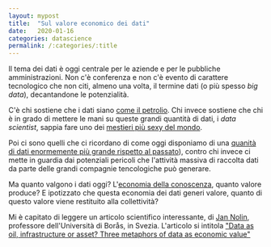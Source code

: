 ```yaml
---
layout: mypost
title:  "Sul valore economico dei dati"
date:   2020-01-16
categories: datascience
permalink: /:categories/:title
---
```


Il tema dei dati è oggi centrale per le aziende e per le pubbliche amministrazioni. Non c'è conferenza e non c'è evento di carattere tecnologico che non citi, almeno una volta, il termine dati (o più spesso _big data_), decantandone le potenzialità.

C'è chi sostiene che i dati siano [come il petrolio][WiredLink]. Chi invece sostiene che chi è in grado di mettere le mani su queste grandi quantità di dati, i _data scientist_, sappia fare uno dei [mestieri più sexy del mondo][HBRLink].

Poi ci sono quelli che ci ricordano di come oggi disponiamo di una [quanità di dati enormemente più grande rispetto al passato][BarnardMarrLink]), contro chi invece ci mette in guardia dai potenziali pericoli che l'attività massiva di raccolta dati da parte delle grandi compagnie tencologiche può generare.

Ma quanto valgono i dati oggi? L'[economia della conoscenza][EconomiaDellaConoscenzaLink], quanto valore produce? E ipotizzato che questa economia dei dati generi valore, quanto di questo valore viene restituito alla collettività?

Mi è capitato di leggere un articolo scientifico interessante, di [Jan Nolin][JanNolinLink], professore dell'Università di Borås, in Svezia. L'articolo si intitola ["Data as oil, infrastructure or asset? Three metaphors of data as economic
value"][PaperLink]

[WiredLink]: https://www.wired.it/attualita/tech/2018/04/07/nazionalizziamo-big-data/
[Sole24OreLink]: https://www.ilsole24ore.com/art/i-dati-sono-nuovo-petrolio-compagnie-assicurazioni-ACj0sz2
[HBRLink]: https://hbr.org/2012/10/data-scientist-the-sexiest-job-of-the-21st-century
[BarnardMarrLink]: https://www.forbes.com/sites/bernardmarr/2015/09/30/big-data-20-mind-boggling-facts-everyone-must-read/#5176eabd17b1
[EconomiaDellaConoscenzaLink]: https://it.wikipedia.org/wiki/Economia_della_conoscenza
[JanNolinLink]: https://www.hb.se/en/Research/Research-Portal/Researchers/Nolin-Jan/
[PaperLink]: https://www.researchgate.net/publication/337055040_Data_as_oil_infrastructure_or_asset_Three_metaphors_of_data_as_economic_value
